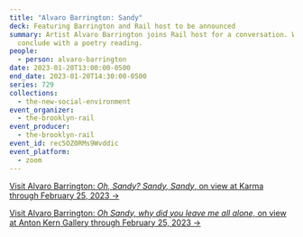 ```yaml
---
title: "Alvaro Barrington: Sandy"
deck: Featuring Barrington and Rail host to be announced
summary: Artist Alvaro Barrington joins Rail host for a conversation. We
  conclude with a poetry reading.
people:
  - person: alvaro-barrington
date: 2023-01-20T13:00:00-0500
end_date: 2023-01-20T14:30:00-0500
series: 729
collections:
  - the-new-social-environment
event_organizer:
  - the-brooklyn-rail
event_producer:
  - the-brooklyn-rail
event_id: rec5OZ0RMs9Wvddic
event_platform:
  - zoom
---
```

[V﻿isit Alvaro Barrington: *Oh, Sandy? Sandy, Sandy*, on view at Karma through February 25, 2023 →](https://karmakarma.org/exhibitions/alvaro-barrington-ny-2023/)[](https://www.antonkerngallery.com/exhibitions/409-alvaro-barrington-oh-sandy-why-did-you-leave-me-all/)

[V﻿isit Alvaro Barrington: *Oh Sandy, why did you leave me all alone,* on view at Anton Kern Gallery through February 25, 2023 →](https://www.antonkerngallery.com/exhibitions/409-alvaro-barrington-oh-sandy-why-did-you-leave-me-all/)